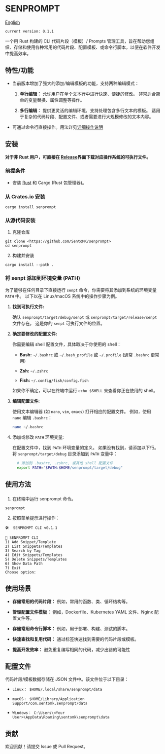# SENPROMPT

[English](README.md)

`current version: 0.1.1`

一个用 Rust 构建的 CLI 代码片段（模板）/ Prompts 管理工具，旨在帮助您组织、存储和使用各种常用的代码片段、配置模板、或命令行脚本，以便在软件开发中提高效率。

## 特性/功能

- 当前版本增加了强大的添加/编辑模板的功能，支持两种编辑模式：

  1.  **单行编辑：** 允许用户在单个文本行中进行快速、便捷的修改。 非常适合简单的变量替换、属性调整等操作。

  2.  **多行编辑：** 提供更灵活的编辑环境，支持处理包含多行文本的模板。 适用于复杂的代码片段、配置文件、或者需要进行大规模修改的文本内容。

- 可通过命令行直接操作。用法详见[详细操作说明](#usage)

## 安装

**对于非 Rust 用户，可直接在 [Release](https://github.com/SentoMK/senprompt/releases)界面下载对应操作系统的可执行文件。**

### 前提条件

- 安装 [Rust](https://www.rust-lang.org/tools/install) 和 Cargo (Rust 包管理器)。

### 从 Crates.io 安装

```
cargo install senprompt
```

### 从源代码安装

1. 克隆仓库

```
git clone <https://github.com/SentoMK/senprompt>
cd senprompt
```

2. 构建并安装

```
cargo install --path .
```

### 将 senpt 添加到环境变量 (PATH)

为了能够在任何目录下直接运行 `senpt` 命令，你需要将其添加到系统的环境变量 `PATH` 中。
以下以在 Linux/macOS 系统中的操作步骤为例。

1. **找到可执行文件:**

   确认 `senprompt/target/debug/senpt` 或 `senprompt/target/release/senpt` 文件存在。 这是你的 `senpt` 可执行文件的位置。

2. **确定要修改的配置文件:**

   你需要编辑 shell 配置文件，具体取决于你使用的 shell：

   - **Bash:** `~/.bashrc` 或 `~/.bash_profile` 或 `~/.profile` (通常 `.bashrc` 更常用)

   - **Zsh:** `~/.zshrc`

   - **Fish:** `~/.config/fish/config.fish`

   如果你不确定，可以在终端中运行 `echo $SHELL` 来查看你正在使用的 shell。

3. **编辑配置文件:**

   使用文本编辑器 (如 `nano`, `vim`, `emacs`) 打开相应的配置文件。 例如，使用 `nano` 编辑 `.bashrc`：

   ```bash
   nano ~/.bashrc
   ```

4. 添加或修改 `PATH` 环境变量:

   在配置文件中，找到 `PATH` 环境变量的定义。 如果没有找到，请添加以下行。 将 `senprompt/target/debug` 目录添加到 `PATH` 变量中：

   ```bash
     # 添加到 .bashrc, .zshrc, 或其他 shell 配置文件
     export PATH="$PATH:$HOME/senprompt/target/debug"
   ```

## <a name="usage"></a> 使用方法

###

1. 在终端中运行 senprompt 命令。

```
senprompt
```

2. 按照菜单提示进行操作：

```
🛠️  SENPROMPT CLI v0.1.1

📂 SENPROMPT CLI
1) Add Snippet/Template
2) List Snippets/Templates
3) Search by Tag
4) Edit Snippets/Templates
5) Delete Snippets/Templates
6) Show Data Path
7) Exit
Choose option:
```

## 使用场景

- **存储常用的代码片段：** 例如，常用的函数、类、循环结构等。

- **管理配置文件模板：** 例如，Dockerfile、Kubernetes YAML 文件、Nginx 配置文件等。

- **存储常用命令行脚本：** 例如，用于部署、构建、测试的脚本。

- **快速查找和复用代码：** 通过标签快速找到需要的代码片段或模板。

- **提高开发效率：** 避免重复编写相同的代码，减少出错的可能性

## 配置文件

代码片段/模板数据存储在 JSON 文件中。该文件位于以下目录：

- `Linux： $HOME/.local/share/senprompt/data`

- `macOS： $HOME/Library/Application Support/com.sentomk.senprompt/data`

- `Windows： C:\Users\<Your User>\AppData\Roaming\sentomk\senprompt\data`

## 贡献

欢迎贡献！请提交 Issue 或 Pull Request。
